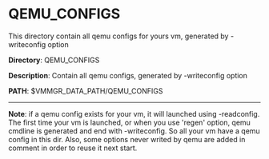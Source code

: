 # QEMU_CONFIGS

This directory contain all qemu configs for yours vm, generated by -writeconfig option

 
**Directory**: QEMU_CONFIGS

**Description**: Contain all qemu configs, generated by -writeconfig option

**PATH**: $VMMGR_DATA_PATH/QEMU_CONFIGS

***

**Note**: if a qemu config exists for your vm, it will launched using -readconfig. The first time your vm is launched, or when you use 'regen' option, qemu cmdline is generated and end with -writeconfig. So all your vm have a qemu config in this dir. Also, some options never writed by qemu are added in comment in order to reuse it next start.

